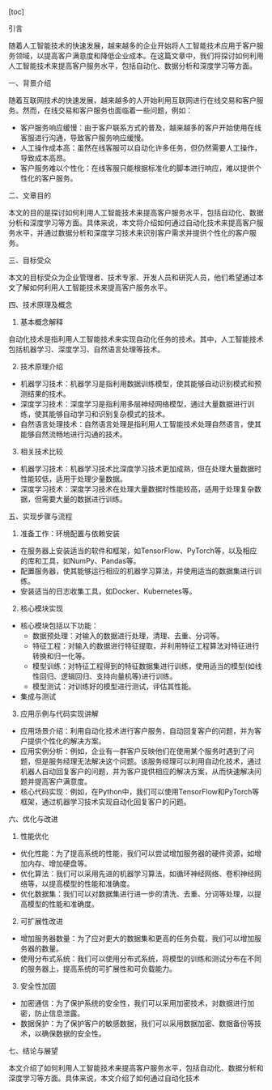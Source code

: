
[toc]                    
                
                
引言

随着人工智能技术的快速发展，越来越多的企业开始将人工智能技术应用于客户服务领域，以提高客户满意度和降低企业成本。在这篇文章中，我们将探讨如何利用人工智能技术来提高客户服务水平，包括自动化、数据分析和深度学习等方面。

一、背景介绍

随着互联网技术的快速发展，越来越多的人开始利用互联网进行在线交易和客户服务。然而，在线交易和客户服务也面临着一些问题，例如：

- 客户服务响应缓慢：由于客户联系方式的普及，越来越多的客户开始使用在线客服进行沟通，导致客户服务响应缓慢。
- 人工操作成本高：虽然在线客服可以自动化许多任务，但仍然需要人工操作，导致成本高昂。
- 客户服务难以个性化：在线客服只能根据标准化的脚本进行响应，难以提供个性化的客户服务。

二、文章目的

本文的目的是探讨如何利用人工智能技术来提高客户服务水平，包括自动化、数据分析和深度学习等方面。具体来说，本文将介绍如何通过自动化技术来提高客户服务水平，并通过数据分析和深度学习技术来识别客户需求并提供个性化的客户服务。

三、目标受众

本文的目标受众为企业管理者、技术专家、开发人员和研究人员，他们希望通过本文了解如何利用人工智能技术来提高客户服务水平。

四、技术原理及概念

1. 基本概念解释

自动化技术是指利用人工智能技术来实现自动化任务的技术。其中，人工智能技术包括机器学习、深度学习、自然语言处理等技术。

2. 技术原理介绍

- 机器学习技术：机器学习是指利用数据训练模型，使其能够自动识别模式和预测结果的技术。
- 深度学习技术：深度学习是指利用多层神经网络模型，通过大量数据进行训练，使其能够自动学习和识别复杂模式的技术。
- 自然语言处理技术：自然语言处理是指利用人工智能技术处理自然语言，使其能够自然流畅地进行沟通的技术。

3. 相关技术比较

- 机器学习技术：机器学习技术比深度学习技术更加成熟，但在处理大量数据时性能较低，适用于处理少量数据。
- 深度学习技术：深度学习技术在处理大量数据时性能较高，适用于处理复杂数据，但需要大量的数据进行训练。

五、实现步骤与流程

1. 准备工作：环境配置与依赖安装

- 在服务器上安装适当的软件和框架，如TensorFlow、PyTorch等，以及相应的库和工具，如NumPy、Pandas等。
- 配置服务器，使其能够运行相应的机器学习算法，并使用适当的数据集进行训练。
- 安装适当的日志收集工具，如Docker、Kubernetes等。

2. 核心模块实现

- 核心模块包括以下功能：
    - 数据预处理：对输入的数据进行处理，清理、去重、分词等。
    - 特征工程：对输入的数据进行特征提取，并利用特征工程算法对特征进行转换和归一化等。
    - 模型训练：对特征工程得到的特征数据集进行训练，使用适当的模型(如线性回归、逻辑回归、支持向量机等)进行训练。
    - 模型测试：对训练好的模型进行测试，评估其性能。
- 集成与测试

3. 应用示例与代码实现讲解

- 应用场景介绍：利用自动化技术进行客户服务，自动回复客户的问题，并为客户提供个性化的解决方案。
- 应用实例分析：例如，企业有一群客户反映他们在使用某个服务时遇到了问题，但是服务经理无法解决这个问题。该服务经理可以利用自动化技术，通过机器人自动回复客户的问题，并为客户提供相应的解决方案，从而快速解决问题并提高客户满意度。
- 核心代码实现：例如，在Python中，我们可以使用TensorFlow和PyTorch等框架，通过机器学习技术实现自动化回复客户的问题。

六、优化与改进

1. 性能优化

- 优化性能：为了提高系统的性能，我们可以尝试增加服务器的硬件资源，如增加内存、增加硬盘等。
- 优化算法：我们可以采用先进的机器学习算法，如循环神经网络、卷积神经网络等，以提高模型的性能和准确度。
- 优化数据集：我们可以对数据集进行进一步的清洗、去重、分词等处理，以提高模型的性能和准确度。

2. 可扩展性改进

- 增加服务器数量：为了应对更大的数据集和更高的任务负载，我们可以增加服务器的数量。
- 使用分布式系统：我们可以使用分布式系统，将模型的训练和测试分布在不同的服务器上，提高系统的可扩展性和可负载能力。

3. 安全性加固

- 加密通信：为了保护系统的安全性，我们可以采用加密技术，对数据进行加密，防止信息泄露。
- 数据保护：为了保护客户的敏感数据，我们可以采用数据加密、数据备份等技术，以确保数据的安全性。

七、结论与展望

本文介绍了如何利用人工智能技术来提高客户服务水平，包括自动化、数据分析和深度学习等方面。具体来说，本文介绍了如何通过自动化技术

